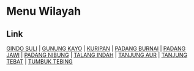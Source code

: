 # Menu Wilayah

## Link

[GINDO SULI](https://github.com/gigit-pemilu/pemilu-2024-17-bengkulu/tree/main/pilpres/hitung-suara/sub/17-bengkulu/sub/01-bengkulu-selatan/sub/10-bunga-mas/sub/2003-gindo-suli)
 | 
[GUNUNG KAYO](https://github.com/gigit-pemilu/pemilu-2024-17-bengkulu/tree/main/pilpres/hitung-suara/sub/17-bengkulu/sub/01-bengkulu-selatan/sub/10-bunga-mas/sub/2002-gunung-kayo)
 | 
[KURIPAN](https://github.com/gigit-pemilu/pemilu-2024-17-bengkulu/tree/main/pilpres/hitung-suara/sub/17-bengkulu/sub/01-bengkulu-selatan/sub/10-bunga-mas/sub/2005-kuripan)
 | 
[PADANG BURNAI](https://github.com/gigit-pemilu/pemilu-2024-17-bengkulu/tree/main/pilpres/hitung-suara/sub/17-bengkulu/sub/01-bengkulu-selatan/sub/10-bunga-mas/sub/2010-padang-burnai)
 | 
[PADANG JAWI](https://github.com/gigit-pemilu/pemilu-2024-17-bengkulu/tree/main/pilpres/hitung-suara/sub/17-bengkulu/sub/01-bengkulu-selatan/sub/10-bunga-mas/sub/2008-padang-jawi)
 | 
[PADANG NIBUNG](https://github.com/gigit-pemilu/pemilu-2024-17-bengkulu/tree/main/pilpres/hitung-suara/sub/17-bengkulu/sub/01-bengkulu-selatan/sub/10-bunga-mas/sub/2006-padang-nibung)
 | 
[TALANG INDAH](https://github.com/gigit-pemilu/pemilu-2024-17-bengkulu/tree/main/pilpres/hitung-suara/sub/17-bengkulu/sub/01-bengkulu-selatan/sub/10-bunga-mas/sub/2004-talang-indah)
 | 
[TANJUNG AUR](https://github.com/gigit-pemilu/pemilu-2024-17-bengkulu/tree/main/pilpres/hitung-suara/sub/17-bengkulu/sub/01-bengkulu-selatan/sub/10-bunga-mas/sub/2009-tanjung-aur)
 | 
[TANJUNG TEBAT](https://github.com/gigit-pemilu/pemilu-2024-17-bengkulu/tree/main/pilpres/hitung-suara/sub/17-bengkulu/sub/01-bengkulu-selatan/sub/10-bunga-mas/sub/2007-tanjung-tebat)
 | 
[TUMBUK TEBING](https://github.com/gigit-pemilu/pemilu-2024-17-bengkulu/tree/main/pilpres/hitung-suara/sub/17-bengkulu/sub/01-bengkulu-selatan/sub/10-bunga-mas/sub/2001-tumbuk-tebing)

